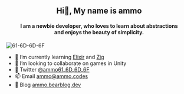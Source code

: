 <h2 align="center">Hi👋, My name is ammo</h2>
<h4 align="center">I am a newbie developer, who loves to learn about abstractions<br/>and enjoys the beauty of simplicity.</h4>

<p align="left"> <img src="https://komarev.com/ghpvc/?username=61-6D-6D-6F&label=Profile%20views&color=yellow&style=flat" alt="61-6D-6D-6F" /> </p>

- 🌱 I’m currently learning [Elixir](https://elixir-lang.org/) and [Zig](https://ziglang.org/)
- 👯 I’m looking to collaborate on games in Unity
- 💬 Twitter [@ammo61_6D_6D_6F](https://twitter.com/ammo61_6D_6D_6F)
- 📫 Email ammo@ammo.codes
- 📝 Blog [ammo.bearblog.dev](https://ammo.bearblog.dev/)

